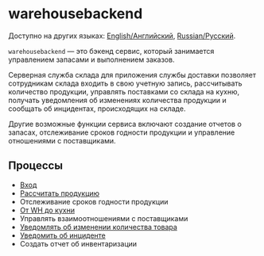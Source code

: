 # warehousebackend 

Доступно на других языках: [English/Английский](warehousebackend.md), [Russian/Русский](warehousebackend.ru.md). 

`warehousebackend` — это бэкенд сервис, который занимается управлением запасами и выполнением заказов.

Серверная служба склада для приложения службы доставки позволяет сотрудникам склада входить в свою учетную запись, рассчитывать количество продукции, управлять поставками со склада на кухню, получать уведомления об изменениях количества продукции и сообщать об инцидентах, происходящих на складе.

Другие возможные функции сервиса включают создание отчетов о запасах, отслеживание сроков годности продукции и управление отношениями с поставщиками.

## Процессы 

- [Вход](../processes/customer/signin.ru.md)
- [Рассчитать продукцию](../processes/warehouse/calculateproducts.ru.md)
- Отслеживание сроков годности продукции
- [От WH до кухни](../processes/warehouse/fromwhtokitchen.ru.md)
- Управлять взаимоотношениями с поставщиками
- [Уведомлять об изменении количества товара](../processes/warehouse/notifyproductqtychanges.md)
- [Уведомить об инциденте](../processes/warehouse/reportincident.md)
- Создать отчет об инвентаризации
